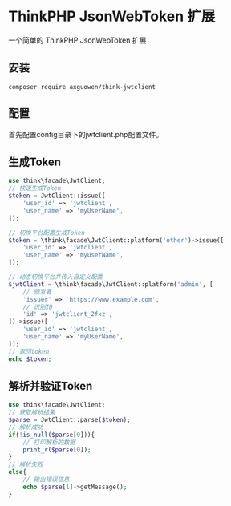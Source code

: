 # ThinkPHP JsonWebToken 扩展

一个简单的 ThinkPHP JsonWebToken 扩展


## 安装
~~~
composer require axguowen/think-jwtclient
~~~

## 配置

首先配置config目录下的jwtclient.php配置文件。

## 生成Token

~~~php
use think\facade\JwtClient;
// 快速生成Token
$token = JwtClient::issue([
    'user_id' => 'jwtclient',
    'user_name' => 'myUserName',
]);

// 切换平台配置生成Token
$token = \think\facade\JwtClient::platform('other')->issue([
    'user_id' => 'jwtclient',
    'user_name' => 'myUserName',
]);

// 动态切换平台并传入自定义配置
$jwtClient = \think\facade\JwtClient::platform('admin', [
    // 颁发者
    'issuer' => 'https://www.example.com',
    // 识别ID
    'id' => 'jwtclient_2fxz',
])->issue([
    'user_id' => 'jwtclient',
    'user_name' => 'myUserName',
]);
// 返回token
echo $token;
~~~

## 解析并验证Token

~~~php
use think\facade\JwtClient;
// 获取解析结果
$parse = JwtClient::parse($token);
// 解析成功
if(!is_null($parse[0])){
    // 打印解析的数据
    print_r($parse[0]);
}
// 解析失败
else{
    // 输出错误信息
    echo $parse[1]->getMessage();
}
~~~